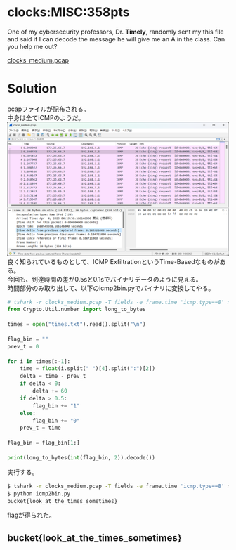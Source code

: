 # clocks:MISC:358pts
One of my cybersecurity professors, Dr. **Timely**, randomly sent my this file and said if I can decode the message he will give me an A in the class. Can you help me out?  

[clocks_medium.pcap](clocks_medium.pcap)  

# Solution
pcapファイルが配布される。  
中身は全てICMPのようだ。  
![image.png](images/image.png)  
良く知られているものとして、ICMP ExfiltrationというTime-Basedなものがある。  
今回も、到達時間の差が0.5sと0.1sでバイナリデータのように見える。  
時間部分のみ取り出して、以下のicmp2bin.pyでバイナリに変換してやる。  
```python
# tshark -r clocks_medium.pcap -T fields -e frame.time 'icmp.type==8' > times.txt
from Crypto.Util.number import long_to_bytes

times = open("times.txt").read().split("\n")

flag_bin = ""
prev_t = 0

for i in times[:-1]:
    time = float(i.split(" ")[4].split(":")[2])
    delta = time - prev_t
    if delta < 0:
        delta += 60
    if delta > 0.5:
        flag_bin += "1"
    else:
        flag_bin += "0"
    prev_t = time

flag_bin = flag_bin[1:]

print(long_to_bytes(int(flag_bin, 2)).decode())
```
実行する。  
```bash
$ tshark -r clocks_medium.pcap -T fields -e frame.time 'icmp.type==8' > times.txt
$ python icmp2bin.py
bucket{look_at_the_times_sometimes}
```
flagが得られた。  

## bucket{look_at_the_times_sometimes}